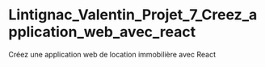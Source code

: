 # Lintignac_Valentin_Projet_7_Creez_application_web_avec_react
Créez une application web de location immobilière avec React
